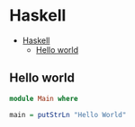# Haskell

<!--ts-->
* [Haskell](hasekll.md#haskell)
   * [Hello world](hasekll.md#hello-world)

<!-- Added by: runner, at: Sun Oct 17 16:15:00 UTC 2021 -->

<!--te-->

## Hello world
```haskell
module Main where

main = putStrLn "Hello World"
```
